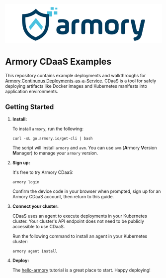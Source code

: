 ![Armory Logo](./assets/armory.svg)

# Armory CDaaS Examples

This repository contains example deployments and walkthroughs for [Armory Continuous Deployments-as-a-Service](https://docs.armory.io/cd-as-a-service/).
CDaaS is a tool for safely deploying artifacts like Docker images and Kubernetes manifests into application environments.

## Getting Started

1. **Install:**

    To install `armory`, run the following:

    ```shell
    curl -sL go.armory.io/get-cli | bash
    ```

    The script will install `armory` and `avm`. You can use `avm` (**A**rmory **V**ersion **M**anager) to manage your `armory` version. 

2. **Sign up:**

    It's free to try Armory CDaaS:

    ```shell
    armory login
    ```

    Confirm the device code in your browser when prompted, sign up for an Armory CDaaS account, then return to this guide.

3. **Connect your cluster:**
    
    CDaaS uses an agent to execute deployments in your Kubernetes cluster. Your cluster's API endpoint does not need
    to be publicly accessible to use CDaaS.  

    Run the following command to install an agent in your Kubernetes cluster:

    ```shell
    armory agent install
    ```

4. **Deploy:**

    The [hello-armory](/hello-armory) tutorial is a great place to start. Happy deploying!
